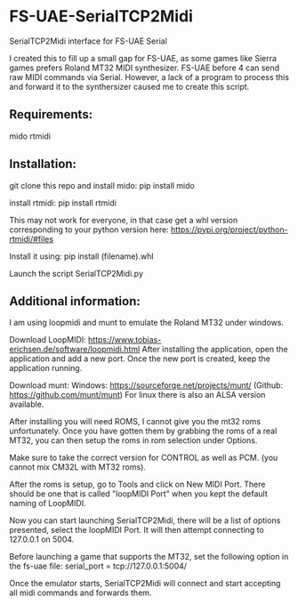 # FS-UAE-SerialTCP2Midi
SerialTCP2Midi interface for FS-UAE Serial

I created this to fill up a small gap for FS-UAE, as some games like Sierra games prefers Roland MT32 MIDI synthesizer.
FS-UAE before 4 can send raw MIDI commands via Serial. However, a lack of a program to process this and forward it to the synthersizer caused me to create this script.

## Requirements:
mido
rtmidi

## Installation:

git clone this repo and install mido:
pip install mido 

install rtmidi:
pip install rtmidi

This may not work for everyone, in that case get a whl version corresponding to your python version here:
https://pypi.org/project/python-rtmidi/#files

Install it using:
pip install (filename).whl

Launch the script SerialTCP2Midi.py

## Additional information:
I am using loopmidi and munt to emulate the Roland MT32 under windows.

Download LoopMIDI: https://www.tobias-erichsen.de/software/loopmidi.html
After installing the application, open the application and add a new port. Once the new port is created, keep the application running.

Download munt: 
Windows: https://sourceforge.net/projects/munt/ (Github: https://github.com/munt/munt)
For linux there is also an ALSA version available.

After installing you will need ROMS, I cannot give you the mt32 roms unfortunately. Once you have gotten them by grabbing the roms of a real MT32, you can then setup the roms in rom selection under Options.

Make sure to take the correct version for CONTROL as well as PCM. (you cannot mix CM32L with MT32 roms).

After the roms is setup, go to Tools and click on New MIDI Port. There should be one that is called "loopMIDI Port" when you kept the default naming of LoopMIDI.

Now you can start launching SerialTCP2Midi, there will be a list of options presented, select the loopMIDI Port. It will then attempt connecting to 127.0.0.1 on 5004. 

Before launching a game that supports the MT32, set the following option in the fs-uae file:
serial_port = tcp://127.0.0.1:5004/

Once the emulator starts, SerialTCP2Midi will connect and start accepting all midi commands and forwards them.
